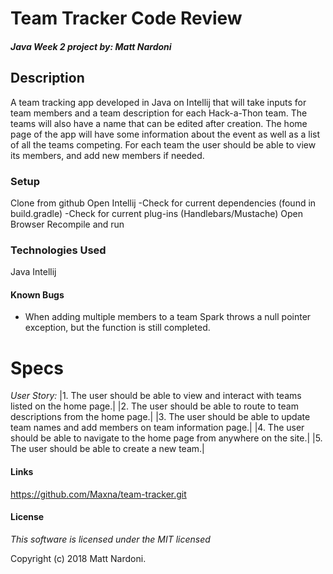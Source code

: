 # Team Tracker Code Review
#### _Java Week 2 project by: **Matt Nardoni**_



## Description

A team tracking app developed in Java on Intellij that will take inputs for team members and a team description for each Hack-a-Thon team. The teams will also have a name that can be edited after creation. The home page of the app will have some information about the event as well as a list of all the teams competing. For each team the user should be able to view its members, and add new members if needed.


### Setup

Clone from github
Open Intellij
    -Check for current dependencies (found in build.gradle)
    -Check for current plug-ins (Handlebars/Mustache)
Open Browser
Recompile and run



### Technologies Used

Java
Intellij


#### Known Bugs

* When adding multiple members to a team Spark throws a null pointer exception, but the function is still completed.


# Specs
_*User Story:*_
|1. The user should be able to view and interact with teams listed on the home page.|
|2. The user should be able to route to team descriptions from the home page.|
|3. The user should be able to update team names and add members on team information page.|
|4. The user should be able to navigate to the home page from anywhere on the site.|
|5. The user should be able to create a new team.|



#### Links
https://github.com/Maxna/team-tracker.git


#### License

_This software is licensed under the MIT licensed_

Copyright (c) 2018 Matt Nardoni.